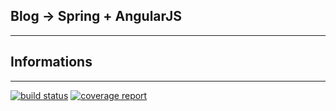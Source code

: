 ## Blog -> Spring + AngularJS
-------

## Informations
-------
[![build status](https://gitlab.com/Hysen95/blog-spring-angularjs/badges/master/build.svg)](https://gitlab.com/Hysen95/blog-spring-angularjs/commits/master)
[![coverage report](https://gitlab.com/Hysen95/blog-spring-angularjs/badges/master/coverage.svg)](https://gitlab.com/Hysen95/blog-spring-angularjs/commits/master)
